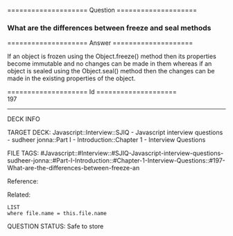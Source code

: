 ==================== Question ====================  

### What are the differences between freeze and seal methods  

==================== Answer ====================  

If an object is frozen using the Object.freeze() method then its properties
become immutable and no changes can be made in them whereas if an object is
sealed using the Object.seal() method then the changes can be made in the
existing properties of the object.

==================== Id ====================  
197

---

DECK INFO

TARGET DECK: Javascript::Interview::SJIQ - Javascript interview questions - sudheer jonna::Part I - Introduction::Chapter 1 - Interview Questions

FILE TAGS: #Javascript::#Interview::#SJIQ-Javascript-interview-questions-sudheer-jonna::#Part-I-Introduction::#Chapter-1-Interview-Questions::#197-What-are-the-differences-between-freeze-an

Reference:

Related:

```dataview
LIST
where file.name = this.file.name
```

QUESTION STATUS: Safe to store
